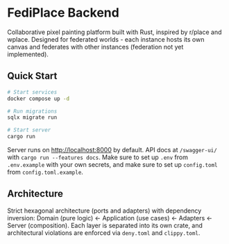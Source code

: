# FediPlace Backend

Collaborative pixel painting platform built with Rust, inspired by r/place and wplace. Designed for federated worlds - each instance hosts its own canvas and federates with other instances (federation not yet implemented).

## Quick Start

```bash
# Start services
docker compose up -d

# Run migrations
sqlx migrate run

# Start server
cargo run
```

Server runs on <http://localhost:8000> by default. API docs at `/swagger-ui/` with `cargo run --features docs`.
Make sure to set up `.env` from `.env.example` with your own secrets, and make sure to set up `config.toml` from `config.toml.example`.

## Architecture

Strict hexagonal architecture (ports and adapters) with dependency inversion: Domain (pure logic) ← Application (use cases) ← Adapters ← Server (composition).
Each layer is separated into its own crate, and architectural violations are enforced via `deny.toml` and `clippy.toml`.
